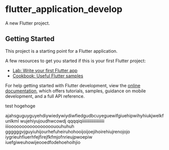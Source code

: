 # flutter_application_develop

A new Flutter project.

## Getting Started

This project is a starting point for a Flutter application.

A few resources to get you started if this is your first Flutter project:

- [Lab: Write your first Flutter app](https://docs.flutter.dev/get-started/codelab)
- [Cookbook: Useful Flutter samples](https://docs.flutter.dev/cookbook)

For help getting started with Flutter development, view the
[online documentation](https://docs.flutter.dev/), which offers tutorials,
samples, guidance on mobile development, and a full API reference.

 test
hogehoge

ajahsguguyguyehdiywiedywiydiwfiedgudbcuyeguewifgiuehipwihyhiukjwelkfunlkml
wujehiyujoudhwcowdj
qqqqiqiiiiiiiiiiiiiiiiiiiii
iiiooooooooooooooooououhuhuh
ggggggvjguyiuhijourhefuheiruhohooijoijoejihoirehiujrenojojo
iygrieuhfiuerhfejfirejfkfmjofnrieujpwoepiw
iuefgiweuhowijeooedfodehoehoihjio
